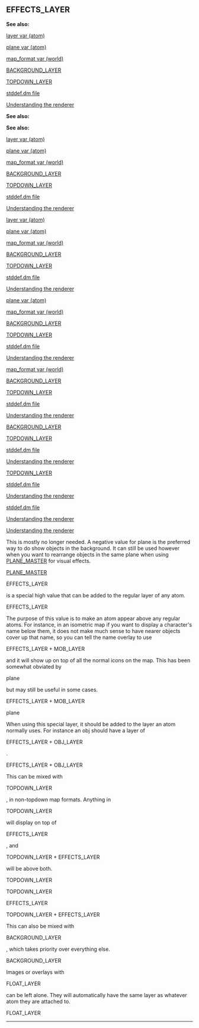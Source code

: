 

 EFFECTS\_LAYER
----------------




**See also:** 


[layer var (atom)](#/atom/var/layer) 

[plane var (atom)](#/atom/var/plane) 

[map\_format var (world)](#/world/var/map_format) 

[BACKGROUND\_LAYER](#/{notes}/BACKGROUND_LAYER) 

[TOPDOWN\_LAYER](#/{notes}/TOPDOWN_LAYER) 

[stddef.dm file](#/{{appendix}}/stddef%2edm) 

[Understanding the renderer](#/{notes}/renderer) 









**See also:** 

**See also:**

[layer var (atom)](#/atom/var/layer) 

[plane var (atom)](#/atom/var/plane) 

[map\_format var (world)](#/world/var/map_format) 

[BACKGROUND\_LAYER](#/{notes}/BACKGROUND_LAYER) 

[TOPDOWN\_LAYER](#/{notes}/TOPDOWN_LAYER) 

[stddef.dm file](#/{{appendix}}/stddef%2edm) 

[Understanding the renderer](#/{notes}/renderer) 







[layer var (atom)](#/atom/var/layer)

[plane var (atom)](#/atom/var/plane) 

[map\_format var (world)](#/world/var/map_format) 

[BACKGROUND\_LAYER](#/{notes}/BACKGROUND_LAYER) 

[TOPDOWN\_LAYER](#/{notes}/TOPDOWN_LAYER) 

[stddef.dm file](#/{{appendix}}/stddef%2edm) 

[Understanding the renderer](#/{notes}/renderer) 






[plane var (atom)](#/atom/var/plane)

[map\_format var (world)](#/world/var/map_format) 

[BACKGROUND\_LAYER](#/{notes}/BACKGROUND_LAYER) 

[TOPDOWN\_LAYER](#/{notes}/TOPDOWN_LAYER) 

[stddef.dm file](#/{{appendix}}/stddef%2edm) 

[Understanding the renderer](#/{notes}/renderer) 





[map\_format var (world)](#/world/var/map_format)

[BACKGROUND\_LAYER](#/{notes}/BACKGROUND_LAYER) 

[TOPDOWN\_LAYER](#/{notes}/TOPDOWN_LAYER) 

[stddef.dm file](#/{{appendix}}/stddef%2edm) 

[Understanding the renderer](#/{notes}/renderer) 




[BACKGROUND\_LAYER](#/{notes}/BACKGROUND_LAYER)

[TOPDOWN\_LAYER](#/{notes}/TOPDOWN_LAYER) 

[stddef.dm file](#/{{appendix}}/stddef%2edm) 

[Understanding the renderer](#/{notes}/renderer) 



[TOPDOWN\_LAYER](#/{notes}/TOPDOWN_LAYER)

[stddef.dm file](#/{{appendix}}/stddef%2edm) 

[Understanding the renderer](#/{notes}/renderer) 


[stddef.dm file](#/{{appendix}}/stddef%2edm)

[Understanding the renderer](#/{notes}/renderer) 

[Understanding the renderer](#/{notes}/renderer)

 This is mostly no longer needed. A negative value for plane is the
preferred way to do show objects in the background. It can still be used
however when you want to rearrange objects in the same plane when using
 [PLANE\_MASTER](#/atom/var/appearance_flags) 
 for visual
effects.



[PLANE\_MASTER](#/atom/var/appearance_flags)


 EFFECTS\_LAYER
 
 is a special high value that can be added to the
regular layer of any atom.




 EFFECTS\_LAYER


 The purpose of this value is to make an atom appear above any regular
atoms. For instance, in an isometric map if you want to display a character's
name below them, it does not make much sense to have nearer objects cover up
that name, so you can tell the name overlay to use
 
 EFFECTS\_LAYER +
MOB\_LAYER
 
 and it will show up on top of all the normal icons on the map.
This has been somewhat obviated by
 
 plane
 
 but may still be useful in
some cases.




 EFFECTS\_LAYER +
MOB\_LAYER


 plane


 When using this special layer, it should be added to the layer an atom
normally uses. For instance an obj should have a layer of
 
 EFFECTS\_LAYER +
OBJ\_LAYER
 
 .




 EFFECTS\_LAYER +
OBJ\_LAYER


 This can be mixed with
 
 TOPDOWN\_LAYER
 
 , in non-topdown map formats.
Anything in
 
 TOPDOWN\_LAYER
 
 will display on top of
 
 EFFECTS\_LAYER
 
 , and
 
 TOPDOWN\_LAYER + EFFECTS\_LAYER
 
 will be
above both.




 TOPDOWN\_LAYER


 TOPDOWN\_LAYER


 EFFECTS\_LAYER


 TOPDOWN\_LAYER + EFFECTS\_LAYER


 This can also be mixed with
 
 BACKGROUND\_LAYER
 
 , which takes priority
over everything else.




 BACKGROUND\_LAYER


 Images or overlays with
 
 FLOAT\_LAYER
 
 can be left alone. They will
automatically have the same layer as whatever atom they are attached to.




 FLOAT\_LAYER



---


